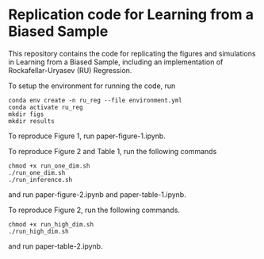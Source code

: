 # Replication code for Learning from a Biased Sample


This repository contains the code for replicating the figures and simulations in Learning from a Biased Sample, including an implementation of Rockafellar-Uryasev (RU) Regression.

To setup the environment for running the code, run

```
conda env create -n ru_reg --file environment.yml
conda activate ru_reg
mkdir figs
mkdir results
```

To reproduce Figure 1, run paper-figure-1.ipynb.

To reproduce Figure 2 and Table 1, run the following commands

```
chmod +x run_one_dim.sh
./run_one_dim.sh
./run_inference.sh
```

and run paper-figure-2.ipynb and paper-table-1.ipynb.

To reproduce Figure 2, run the following commands.

```
chmod +x run_high_dim.sh
./run_high_dim.sh
```
and run paper-table-2.ipynb.




